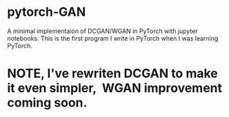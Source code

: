 # pytorch-GAN

A minimal implementaion of DCGAN/WGAN in PyTorch with jupyter notebooks.
This is the first program I write in PyTorch when I was learning PyTorch. 

# NOTE, I've rewriten DCGAN to make it even simpler,  WGAN improvement coming soon.
